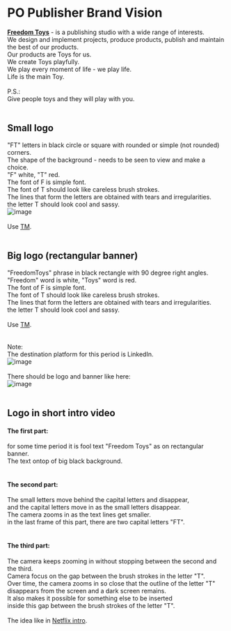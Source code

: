 # PO Publisher Brand Vision
[**Freedom Toys**](https://www.linkedin.com/company/freedom-toys/) - is a publishing studio with a wide range of interests.<br>
We design and implement projects, produce products, publish and maintain the best of our products.<br>
Our products are Toys for us.<br>
We create Toys playfully.<br>
We play every moment of life - we play life.<br>
Life is the main Toy.<br>
<br>
P.S.:<br>
Give people toys and they will play with you.<br>
<br>
## Small logo
"FT" letters in black circle or square with rounded or simple (not rounded) corners.<br>
The shape of the background - needs to be seen to view and make a choice.<br>
"F" white, "T" red.<br>
The font of F is simple font.<br>
The font of T should look like careless brush strokes.<br>
The lines that form the letters are obtained with tears and irregularities.<br>
the letter T should look cool and sassy.<br>
![image](https://user-images.githubusercontent.com/45210795/202176620-38ba4f20-c6ac-4e24-881d-890524a9a2bd.png)<br>
<br>
Use [TM](https://en.wikipedia.org/wiki/Trademark_symbol).<br>
<br>
## Big logo (rectangular banner)
"FreedomToys" phrase in black rectangle with 90 degree right angles.<br>
"Freedom" word is white, "Toys" word is red.<br>
The font of F is simple font.<br>
The font of T should look like careless brush strokes.<br>
The lines that form the letters are obtained with tears and irregularities.<br>
the letter T should look cool and sassy.<br>
<br>
Use [TM](https://en.wikipedia.org/wiki/Trademark_symbol).<br>
<br>
<br>
Note:<br>
The destination platform for this period is LinkedIn.<br>
![image](https://user-images.githubusercontent.com/45210795/202175659-f40f7972-7303-4ea6-95ce-3ba0311be6b8.png)<br>
<br>
There should be logo and banner like here:<br>
![image](https://user-images.githubusercontent.com/45210795/202175984-611bf4fd-c2f8-48fe-ba71-055200071b9d.png)<br>
<br>
## Logo in short intro video
#### The first part:
for some time period it is fool text "Freedom Toys" as on rectangular banner.<br>
The text ontop of big black background.<br>
<br>
#### The second part:
The small letters move behind the capital letters and disappear,<br>
and the capital letters move in as the small letters disappear.<br>
The camera zooms in as the text lines get smaller.<br>
in the last frame of this part, there are two capital letters "FT".<br>
<br>
#### The third part:
The camera keeps zooming in without stopping between the second and the third.<br>
Camera focus on the gap between the brush strokes in the letter "T".<br>
Over time, the camera zooms in so close that the outline of the letter "T"<br>
disappears from the screen and a dark screen remains.<br>
It also makes it possible for something else to be inserted<br>
inside this gap between the brush strokes of the letter "T".<br>
<br>
The idea like in [Netflix intro](https://youtu.be/GV3HUDMQ-F8).<br>
<br>
